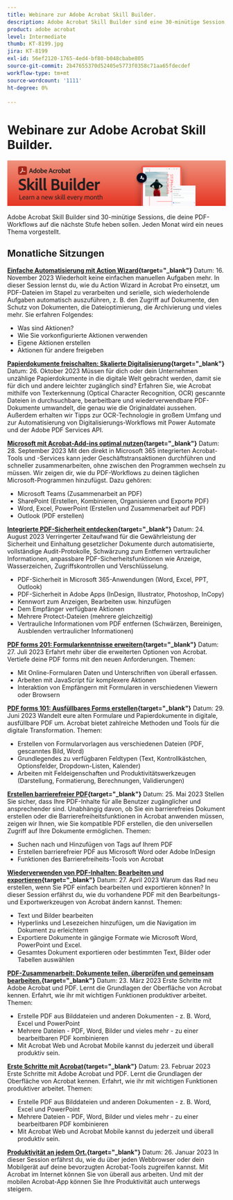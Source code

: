 ```yaml
---
title: Webinare zur Adobe Acrobat Skill Builder.
description: Adobe Acrobat Skill Builder sind eine 30-minütige Session, die eure PDF-Workflows auf die nächste Stufe heben soll
product: adobe acrobat
level: Intermediate
thumb: KT-8199.jpg
jira: KT-8199
exl-id: 56ef2120-1765-4ed4-bf80-b048cbabe805
source-git-commit: 2b47655370d52405e5773f0358c71aa65fdecdef
workflow-type: tm+mt
source-wordcount: '1111'
ht-degree: 0%

---
```


# Webinare zur Adobe Acrobat Skill Builder.

![Bild von Acrobat Skill Builder](../assets/sbacrobatwebinars.png)

Adobe Acrobat Skill Builder sind 30-minütige Sessions, die deine PDF-Workflows auf die nächste Stufe heben sollen. Jeden Monat wird ein neues Thema vorgestellt.

## Monatliche Sitzungen

**[Einfache Automatisierung mit Action Wizard](https://teamwork.adobe.com/adobe-acrobat-skill-builder/attendease/networking/experience/41d505bb-252a-4e26-9576-6ae82293e6c9/97be1628-5cb6-44be-ac61-c0cc26fbb58d){target="_blank"}**
Datum: 16. November 2023 Wiederholt keine einfachen manuellen Aufgaben mehr. In dieser Session lernst du, wie du Action Wizard in Acrobat Pro einsetzt, um PDF-Dateien im Stapel zu verarbeiten und serielle, sich wiederholende Aufgaben automatisch auszuführen, z. B. den Zugriff auf Dokumente, den Schutz von Dokumenten, die Dateioptimierung, die Archivierung und vieles mehr. Sie erfahren Folgendes:

* Was sind Aktionen?
* Wie Sie vorkonfigurierte Aktionen verwenden
* Eigene Aktionen erstellen
* Aktionen für andere freigeben

**[Papierdokumente freischalten: Skalierte Digitalisierung](https://teamwork.adobe.com/adobe-acrobat-skill-builder/attendease/networking/experience/46e148fe-92c0-4d79-ac83-8888e9f0521e/dfcf3b90-4390-4c6e-abd9-20ba6e913dc1){target="_blank"}**
Datum: 26. Oktober 2023 Müssen für dich oder dein Unternehmen unzählige Papierdokumente in die digitale Welt gebracht werden, damit sie für dich und andere leichter zugänglich sind? Erfahren Sie, wie Acrobat mithilfe von Texterkennung (Optical Character Recognition, OCR) gescannte Dateien in durchsuchbare, bearbeitbare und wiederverwendbare PDF-Dokumente umwandelt, die genau wie die Originaldatei aussehen. Außerdem erhalten wir Tipps zur OCR-Technologie in großem Umfang und zur Automatisierung von Digitalisierungs-Workflows mit Power Automate und der Adobe PDF Services API.

**[Microsoft mit Acrobat-Add-ins optimal nutzen](https://teamwork.adobe.com/adobe-acrobat-skill-builder/attendease/networking/experience/8b4ea780-6e4d-48b6-8c70-ea10245a5a64/b4fe64de-3614-4a6d-94c6-ff6612ac07fb){target="_blank"}**
Datum: 28. September 2023 Mit den direkt in Microsoft 365 integrierten Acrobat-Tools und -Services kann jeder Geschäftstransaktionen durchführen und schneller zusammenarbeiten, ohne zwischen den Programmen wechseln zu müssen. Wir zeigen dir, wie du PDF-Workflows zu deinen täglichen Microsoft-Programmen hinzufügst. Dazu gehören:

* Microsoft Teams (Zusammenarbeit an PDF)
* SharePoint (Erstellen, Kombinieren, Organisieren und Exporte PDF)
* Word, Excel, PowerPoint (Erstellen und Zusammenarbeit auf PDF)
* Outlook (PDF erstellen)

**[Integrierte PDF-Sicherheit entdecken](https://teamwork.adobe.com/adobe-acrobat-skill-builder/attendease/networking/experience/b454ab64-9c2e-4aec-bcf9-ca82e3a6b869/3a456ace-042e-41c8-8e8c-d285e9ba0ab8){target="_blank"}**
Datum: 24. August 2023 Verringerter Zeitaufwand für die Gewährleistung der Sicherheit und Einhaltung gesetzlicher Dokumente durch automatisierte, vollständige Audit-Protokolle, Schwärzung zum Entfernen vertraulicher Informationen, anpassbare PDF-Sicherheitsfunktionen wie Anzeige, Wasserzeichen, Zugriffskontrollen und Verschlüsselung.

* PDF-Sicherheit in Microsoft 365-Anwendungen (Word, Excel, PPT, Outlook)
* PDF-Sicherheit in Adobe Apps (InDesign, Illustrator, Photoshop, InCopy)
* Kennwort zum Anzeigen, Bearbeiten usw. hinzufügen
* Dem Empfänger verfügbare Aktionen
* Mehrere Protect-Dateien (mehrere gleichzeitig)
* Vertrauliche Informationen vom PDF entfernen (Schwärzen, Bereinigen, Ausblenden vertraulicher Informationen)

**[PDF forms 201: Formularkenntnisse erweitern](https://adobe-acrobat-skill-builder.joinus.adobeevents.com/attendease/networking/experience/32518a73-e152-42b5-825c-b31ce53ab1f2/b9966934-6a5b-49c2-a9b0-d434543ce7f4){target="_blank"}**
Datum: 27. Juli 2023 Erfahrt mehr über die erweiterten Optionen von Acrobat. Vertiefe deine PDF forms mit den neuen Anforderungen. Themen:

* Mit Online-Formularen Daten und Unterschriften von überall erfassen.
* Arbeiten mit JavaScript für komplexere Aktionen
* Interaktion von Empfängern mit Formularen in verschiedenen Viewern oder Browsern

**[PDF forms 101: Ausfüllbares Forms erstellen](https://adobe-acrobat-skill-builder.joinus.adobeevents.com/attendease/networking/experience/795f4bc7-db42-4022-a624-8a53c51174c6/9d685d0f-4a5b-4236-a1ef-081d1403fb41){target="_blank"}**
Datum: 29. Juni 2023 Wandelt eure alten Formulare und Papierdokumente in digitale, ausfüllbare PDF um. Acrobat bietet zahlreiche Methoden und Tools für die digitale Transformation. Themen:

* Erstellen von Formularvorlagen aus verschiedenen Dateien (PDF, gescanntes Bild, Word)
* Grundlegendes zu verfügbaren Feldtypen (Text, Kontrollkästchen, Optionsfelder, Dropdown-Listen, Kalender)
* Arbeiten mit Feldeigenschaften und Produktivitätswerkzeugen (Darstellung, Formatierung, Berechnungen, Validierungen)

**[Erstellen barrierefreier PDF](https://teamwork.adobe.com/adobe-acrobat-skill-builder/attendease/networking/experience/4ff4d607-8c9f-47dd-ac4f-3b351a0a0fe3/2eb92255-d963-4ff7-b278-2a95a11db755){target="_blank"}**
Datum: 25. Mai 2023 Stellen Sie sicher, dass Ihre PDF-Inhalte für alle Benutzer zugänglicher und ansprechender sind. Unabhängig davon, ob Sie ein barrierefreies Dokument erstellen oder die Barrierefreiheitsfunktionen in Acrobat anwenden müssen, zeigen wir Ihnen, wie Sie kompatible PDF erstellen, die den universellen Zugriff auf Ihre Dokumente ermöglichen. Themen:

* Suchen nach und Hinzufügen von Tags auf Ihrem PDF
* Erstellen barrierefreier PDF aus Microsoft Word oder Adobe InDesign
* Funktionen des Barrierefreiheits-Tools von Acrobat

**[Wiederverwenden von PDF-Inhalten: Bearbeiten und exportieren](https://adobe-acrobat-skill-builder.joinus.adobeevents.com/attendease/networking/experience/aac3b9af-7d54-4ea5-a6fa-61bc7acea87f/8d7341ee-ff0f-492a-b3fd-935bd11d4ed0){target="_blank"}**
Datum: 27. April 2023 Warum das Rad neu erstellen, wenn Sie PDF einfach bearbeiten und exportieren können? In dieser Session erfährst du, wie du vorhandene PDF mit den Bearbeitungs- und Exportwerkzeugen von Acrobat ändern kannst. Themen:

* Text und Bilder bearbeiten
* Hyperlinks und Lesezeichen hinzufügen, um die Navigation im Dokument zu erleichtern
* Exportiere Dokumente in gängige Formate wie Microsoft Word, PowerPoint und Excel.
* Gesamtes Dokument exportieren oder bestimmten Text, Bilder oder Tabellen auswählen

**[PDF-Zusammenarbeit: Dokumente teilen, überprüfen und gemeinsam bearbeiten.](https://adobe-acrobat-skill-builder.joinus.adobeevents.com/attendease/networking/experience/0ef4709b-0a04-418e-a185-7efdd676c2dd/6a95bece-6f24-46f5-a17f-b408464281be){target="_blank"}**
Datum: 23. März 2023 Erste Schritte mit Adobe Acrobat und PDF. Lernt die Grundlagen der Oberfläche von Acrobat kennen. Erfahrt, wie ihr mit wichtigen Funktionen produktiver arbeitet. Themen:

* Erstelle PDF aus Bilddateien und anderen Dokumenten - z. B. Word, Excel und PowerPoint
* Mehrere Dateien - PDF, Word, Bilder und vieles mehr - zu einer bearbeitbaren PDF kombinieren
* Mit Acrobat Web und Acrobat Mobile kannst du jederzeit und überall produktiv sein.

**[Erste Schritte mit Acrobat](https://adobe-acrobat-skill-builder.joinus.adobeevents.com/attendease/networking/experience/5d8acc24-47a1-4db8-b419-8587bfb12708/fe8ec392-f29a-4e25-b7a3-61f48eea45ab){target="_blank"}**
Datum: 23. Februar 2023 Erste Schritte mit Adobe Acrobat und PDF. Lernt die Grundlagen der Oberfläche von Acrobat kennen. Erfahrt, wie ihr mit wichtigen Funktionen produktiver arbeitet. Themen:

* Erstelle PDF aus Bilddateien und anderen Dokumenten - z. B. Word, Excel und PowerPoint
* Mehrere Dateien - PDF, Word, Bilder und vieles mehr - zu einer bearbeitbaren PDF kombinieren
* Mit Acrobat Web und Acrobat Mobile kannst du jederzeit und überall produktiv sein.

**[Produktivität an jedem Ort.](https://adobe-acrobat-skill-builder.joinus.adobeevents.com/attendease/networking/experience/9ab6c7a2-5ca2-4670-9a33-2ac11a1cb542/0b591876-aeae-45af-b41a-07a8326043f2){target="_blank"}**
Datum: 26. Januar 2023 In dieser Session erfährst du, wie du über jeden Webbrowser oder dein Mobilgerät auf deine bevorzugten Acrobat-Tools zugreifen kannst. Mit Acrobat im Internet können Sie von überall aus arbeiten. Und mit der mobilen Acrobat-App können Sie Ihre Produktivität auch unterwegs steigern.
